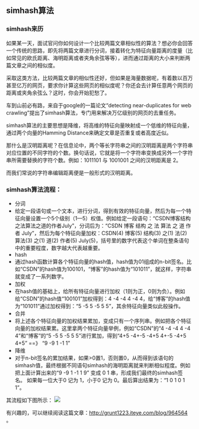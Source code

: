 ## simhash算法

### simhash来历

如果某一天，面试官问你如何设计一个比较两篇文章相似性的算法？想必你会回答一个传统的思路，即先将两篇文章进行分词，接着转化为特征向量距离的度量（比如常见的欧氏距离、海明距离或者夹角余弦等等），进而通过距离的大小来判断两篇文章之间的相似度。

采取这类方法，比较两篇文章的相似性还好，但如果是海量数据呢，有着数以百万甚至亿万的网页，要求你计算这些网页的相似度呢？你还会去计算任意两个网页的距离或夹角余弦么？这时，你会开始犯愁了。

车到山前必有路，来自于google的一篇论文“detecting near-duplicates for web crawling”提出了simhash算法，专门用来解决万亿级别的网页的去重任务。

simhash算法的主要思想是降维，将高维的特征向量映射成一个低维的特征向量，通过两个向量的Hamming Distance来确定文章是否重复或者高度近似。

那什么是汉明距离呢？在信息论中，两个等长字符串之间的汉明距离是两个字符串对应位置的不同字符的个数。换句话说，它就是将一个字符串变换成另外一个字符串所需要替换的字符个数。例如：1011101 与 1001001 之间的汉明距离是 2。

而我们常说的字符串编辑距离便是一般形式的汉明距离。

### simhash算法流程：
 - 分词
- 给定一段语句或一个文本，进行分词，得到有效的特征向量，然后为每一个特征向量设置一个5个级别（1—5）权值。例如给定一段语句：“CSDN博客结构之法算法之道的作者July”，分词后为：“CSDN 博客 结构 之 法 算法 之 道 作者 July”，然后为每个特征向量加权：CSDN(4) 博客(5) 结构(3) 之(1) 法(2) 算法(3) 之(1) 道(2) 作者(5) July(5)，括号里的数字代表这个单词在整条语句中的重要程度，数字越大代表越重要。
 - hash
- 通过hash函数计算各个特征向量的hash值，hash值为01组成的n-bit签名。比如“CSDN”的hash值为100101，“博客”的hash值为“101011”，就这样，字符串就变成了一系列数字。
 - 加权
- 在hash值的基础上，给所有特征向量进行加权（1则为正，0则为负）。例如给“CSDN”的hash值“100101”加权得到：4 -4 -4 4 -4 4，给“博客”的hash值为“101011”通过加权得到：“5 -5 5 -5 5 5”，其余特征向量类似此般操作。
 - 合并
- 将上述各个特征向量的加权结果累加，变成只有一个序列串。例如把各个特征向量的加权结果累。这里拿两个特征向量举例，例如“CSDN”的“4 -4 -4 4 -4 4”和“博客”的“5 -5 5 -5 5 5”进行累加，得到“4+5 -4+-5 -4+5 4+-5 -4+5 4+5” ==》 “9 -9 1 -1 1”
 - 降维
- 对于n-bit签名的累加结果，如果>0置1，否则置0，从而得到该语句的simhash值，最终根据不同语句simhash的海明距离就来判断相似程度。例如把上面计算出来的“9 -9 1 -1 1 9” 变成 0 1 串，形成我们最终的simhash签名。 如果每一位大于0 记为 1，小于0 记为 0。最后算出结果为：“1 0 1 0 1 1”。

其流程如下图所示：
![](http://dl.iteye.com/upload/attachment/437426/baf42378-e625-35d2-9a89-471524a355d8.jpg)

有兴趣的，可以继续阅读这篇文章：http://grunt1223.iteye.com/blog/964564 。
